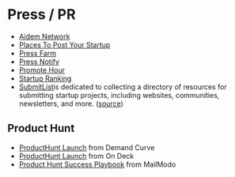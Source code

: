 # Press / PR

- [Aidem Network](https://www.aidem.network)
- [Places To Post Your Startup](https://www.placestopostyourstartup.com)
- [Press Farm](https://press.farm)
- [Press Notify](https://pressnotify.com)
- [Promote Hour](https://www.promotehour.com)
- [Startup Ranking](https://www.startupranking.com)
- [SubmitList](https://submitlist.net)is dedicated to collecting a directory of resources for submitting startup projects, including websites, communities, newsletters, and more. ([source](https://github.com/BossChow/ultimate-submit-list))

## Product Hunt

- [ProductHunt Launch](https://www.demandcurve.com/playbooks/product-hunt-launch) from Demand Curve
- [ProductHunt Launch](https://odteam.notion.site/Launch-on-Product-Hunt-9133bb05c8c94efaa534140bbd85a02a) from On Deck
- [Product Hunt Success Playbook](https://www.mailmodo.com/product-hunt-launch/) from MailModo